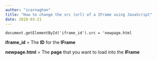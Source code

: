 ```yaml
---
author: "icarnaghan"
title: "How to change the src (url) of a IFrame using JavaScript"
date: 2018-03-21
---
```


```
document.getElementById('iframe_id').src = 'newpage.html
```

**iframe\_id** = The **ID** for the **IFrame**

**newpage.html** \= The **page** that you want to load into the **IFrame**
